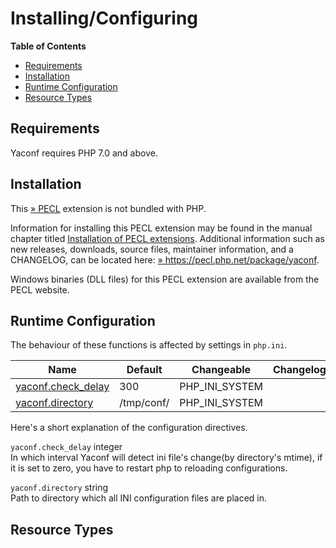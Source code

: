 Installing/Configuring
======================

**Table of Contents**

-   [Requirements](/yaconf/setup.html#Requirements)
-   [Installation](/yaconf/setup.html#Installation)
-   [Runtime Configuration](/yaconf/setup.html#Runtime%20Configuration)
-   [Resource Types](/yaconf/setup.html#Resource%20Types)

Requirements
------------

Yaconf requires PHP 7.0 and above.

Installation
------------

This <a href="https://pecl.php.net/" class="link external">» PECL</a>
extension is not bundled with PHP.

Information for installing this PECL extension may be found in the
manual chapter titled
<a href="/install/pecl.html" class="link">Installation of PECL extensions</a>.
Additional information such as new releases, downloads, source files,
maintainer information, and a CHANGELOG, can be located here:
<a href="https://pecl.php.net/package/yaconf" class="link external">» https://pecl.php.net/package/yaconf</a>.

Windows binaries (DLL files) for this PECL extension are available from
the PECL website.

Runtime Configuration
---------------------

The behaviour of these functions is affected by settings in `php.ini`.

| Name                                                              | Default    | Changeable       | Changelog |
|-------------------------------------------------------------------|------------|------------------|-----------|
| <a href="/yaconf/setup.html#" class="link">yaconf.check_delay</a> | 300        | PHP\_INI\_SYSTEM |           |
| <a href="/yaconf/setup.html#" class="link">yaconf.directory</a>   | /tmp/conf/ | PHP\_INI\_SYSTEM |           |

Here's a short explanation of the configuration directives.

`yaconf.check_delay` <span class="type">integer</span>  
In which interval Yaconf will detect ini file's change(by directory's
mtime), if it is set to zero, you have to restart php to reloading
configurations.

`yaconf.directory` <span class="type">string</span>  
Path to directory which all INI configuration files are placed in.

Resource Types
--------------

